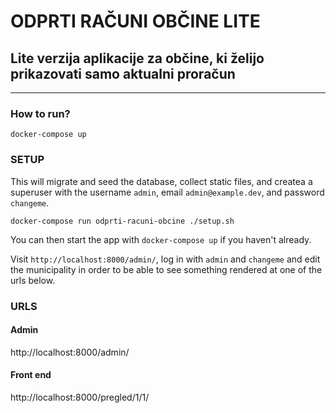 # ODPRTI RAČUNI OBČINE LITE

## Lite verzija aplikacije za občine, ki želijo prikazovati samo aktualni proračun

---

### How to run?

```
docker-compose up
```

### SETUP

This will migrate and seed the database, collect static files, and createa a superuser with the username `admin`, email `admin@example.dev`, and password `changeme`.

```
docker-compose run odprti-racuni-obcine ./setup.sh
```

You can then start the app with `docker-compose up` if you haven't already.

Visit `http://localhost:8000/admin/`, log in with `admin` and `changeme` and edit the municipality in order to be able to see something rendered at one of the urls below.

### URLS

#### Admin
http://localhost:8000/admin/

#### Front end
http://localhost:8000/pregled/1/1/
